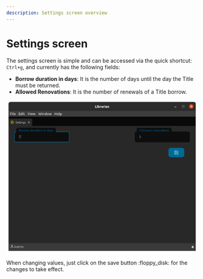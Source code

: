 ```yaml
---
description: Settings screen overview
---
```


# Settings screen

The settings screen is simple and can be accessed via the quick shortcut: `Ctrl+g`, and currently has the following fields:

* **Borrow duration in days**: It is the number of days until the day the Title must be returned.
* **Allowed Renovations**: It is the number of renewals of a Title borrow.

![Settings screen](.gitbook/assets/librarian-settings.png)

When changing values, just click on the save button :floppy\_disk: for the changes to take effect.
